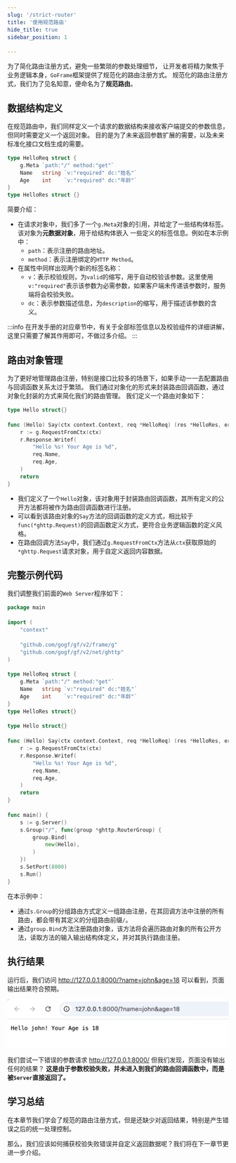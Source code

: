 ```yaml
---
slug: '/strict-router'
title: '使用规范路由'
hide_title: true
sidebar_position: 1

---
```


为了简化路由注册方式，避免一些繁琐的参数处理细节，
让开发者将精力聚焦于业务逻辑本身，`GoFrame`框架提供了规范化的路由注册方式。
规范化的路由注册方式，我们为了见名知意，便命名为了**规范路由**。

## 数据结构定义

在规范路由中，我们同样定义一个请求的数据结构来接收客户端提交的参数信息，但同时需要定义一个返回对象。
目的是为了未来返回参数扩展的需要，以及未来标准化接口文档生成的需要。
```go 
type HelloReq struct {
    g.Meta `path:"/" method:"get"`
    Name   string `v:"required" dc:"姓名"`
    Age    int    `v:"required" dc:"年龄"`
}
type HelloRes struct {}
```
简要介绍：
- 在请求对象中，我们多了一个`g.Meta`对象的引用，并给定了一些结构体标签。该对象为**元数据对象**，用于给结构体嵌入
  一些定义的标签信息。例如在本示例中：
  - `path`：表示注册的路由地址。
  - `method`：表示注册绑定的`HTTP Method`。
- 在属性中同样出现两个新的标签名称：
  - `v`：表示校验规则，为`valid`的缩写，用于自动校验该参数。这里使用`v:"required"`表示该参数为必需参数，如果客户端未传递该参数时，服务端将会校验失败。
  - `dc`：表示参数描述信息，为`description`的缩写，用于描述该参数的含义。

:::info
在开发手册的对应章节中，有关于全部标签信息以及校验组件的详细讲解，这里只需要了解其作用即可，不做过多介绍。
:::

## 路由对象管理

为了更好地管理路由注册，特别是接口比较多的场景下，如果手动一一去配置路由与回调函数关系太过于繁琐。
我们通过对象化的形式来封装路由回调函数，通过对象化封装的方式来简化我们的路由管理。
我们定义一个路由对象如下：

```go
type Hello struct{}

func (Hello) Say(ctx context.Context, req *HelloReq) (res *HelloRes, err error) {
    r := g.RequestFromCtx(ctx)
    r.Response.Writef(
        "Hello %s! Your Age is %d",
        req.Name,
        req.Age,
    )
    return
}
```

- 我们定义了一个`Hello`对象，该对象用于封装路由回调函数，其所有定义的公开方法都将被作为路由回调函数进行注册。
- 可以看到该路由对象的`Say`方法的回调函数的定义方式，相比较于`func(*ghttp.Request)`的回调函数定义方式，更符合业务逻辑函数的定义风格。
- 在路由回调方法`Say`中，我们通过`g.RequestFromCtx`方法从`ctx`获取原始的`*ghttp.Request`请求对象，用于自定义返回内容数据。

## 完整示例代码

我们调整我们前面的`Web Server`程序如下：
```go title="main.go"
package main

import (
    "context"

    "github.com/gogf/gf/v2/frame/g"
    "github.com/gogf/gf/v2/net/ghttp"
)

type HelloReq struct {
    g.Meta `path:"/" method:"get"`
    Name   string `v:"required" dc:"姓名"`
    Age    int    `v:"required" dc:"年龄"`
}
type HelloRes struct{}

type Hello struct{}

func (Hello) Say(ctx context.Context, req *HelloReq) (res *HelloRes, err error) {
    r := g.RequestFromCtx(ctx)
    r.Response.Writef(
        "Hello %s! Your Age is %d",
        req.Name,
        req.Age,
    )
    return
}

func main() {
    s := g.Server()
    s.Group("/", func(group *ghttp.RouterGroup) {
        group.Bind(
            new(Hello),
        )
    })
    s.SetPort(8000)
    s.Run()
}
```
在本示例中：
- 通过`s.Group`的分组路由方式定义一组路由注册，在其回调方法中注册的所有路由，都会带有其定义的分组路由前缀`/`。
- 通过`group.Bind`方法注册路由对象，该方法将会遍历路由对象的所有公开方法，读取方法的输入输出结构体定义，并对其执行路由注册。

## 执行结果

运行后，我们访问 http://127.0.0.1:8000/?name=john&age=18 可以看到，页面输出结果符合预期。

![img.png](img.png)

我们尝试一下错误的参数请求 http://127.0.0.1:8000/ 但我们发现，页面没有输出任何的结果？
**这是由于参数校验失败，并未进入到我们的路由回调函数中，而是被`Server`直接返回了。**

## 学习总结

在本章节我们学会了规范的路由注册方式，但是还缺少对返回结果，特别是产生错误之后的统一处理控制。

那么，我们应该如何捕获校验失败错误并自定义返回数据呢？我们将在下一章节更进一步介绍。
